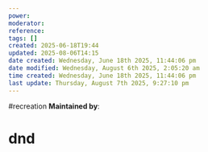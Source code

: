 ```yaml
---
power: 
moderator: 
reference: 
tags: []
created: 2025-06-18T19:44
updated: 2025-08-06T14:15
date created: Wednesday, June 18th 2025, 11:44:06 pm
date modified: Wednesday, August 6th 2025, 2:05:20 am
time created: Wednesday, June 18th 2025, 11:44:06 pm
last update: Thursday, August 7th 2025, 9:27:10 pm
---
```

\#recreation 
**Maintained by**:

# dnd
